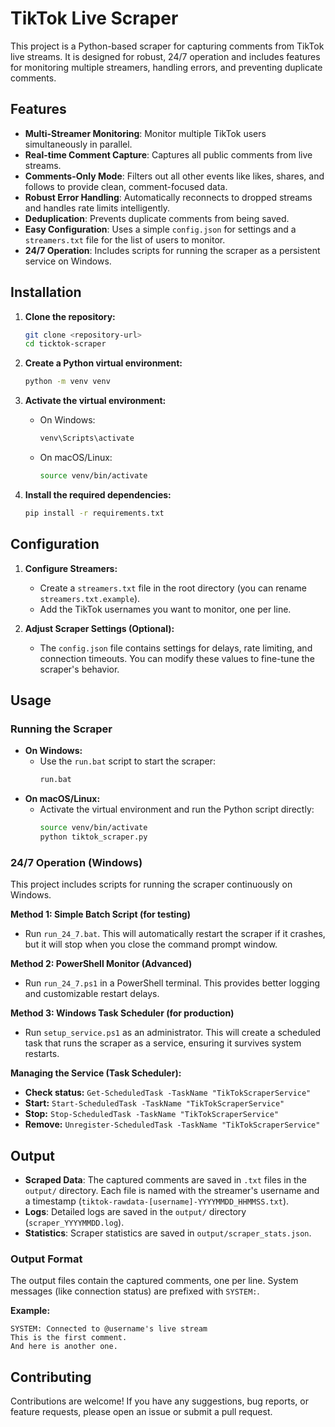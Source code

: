 # TikTok Live Scraper

This project is a Python-based scraper for capturing comments from TikTok live streams. It is designed for robust, 24/7 operation and includes features for monitoring multiple streamers, handling errors, and preventing duplicate comments.

## Features

- **Multi-Streamer Monitoring**: Monitor multiple TikTok users simultaneously in parallel.
- **Real-time Comment Capture**: Captures all public comments from live streams.
- **Comments-Only Mode**: Filters out all other events like likes, shares, and follows to provide clean, comment-focused data.
- **Robust Error Handling**: Automatically reconnects to dropped streams and handles rate limits intelligently.
- **Deduplication**: Prevents duplicate comments from being saved.
- **Easy Configuration**: Uses a simple `config.json` for settings and a `streamers.txt` file for the list of users to monitor.
- **24/7 Operation**: Includes scripts for running the scraper as a persistent service on Windows.

## Installation

1. **Clone the repository:**
   ```bash
   git clone <repository-url>
   cd ticktok-scraper
   ```

2. **Create a Python virtual environment:**
   ```bash
   python -m venv venv
   ```

3. **Activate the virtual environment:**
   - On Windows:
     ```bash
     venv\Scripts\activate
     ```
   - On macOS/Linux:
     ```bash
     source venv/bin/activate
     ```

4. **Install the required dependencies:**
   ```bash
   pip install -r requirements.txt
   ```

## Configuration

1. **Configure Streamers:**
   - Create a `streamers.txt` file in the root directory (you can rename `streamers.txt.example`).
   - Add the TikTok usernames you want to monitor, one per line.

2. **Adjust Scraper Settings (Optional):**
   - The `config.json` file contains settings for delays, rate limiting, and connection timeouts. You can modify these values to fine-tune the scraper's behavior.

## Usage

### Running the Scraper

- **On Windows:**
  - Use the `run.bat` script to start the scraper:
    ```bash
    run.bat
    ```
- **On macOS/Linux:**
  - Activate the virtual environment and run the Python script directly:
    ```bash
    source venv/bin/activate
    python tiktok_scraper.py
    ```

### 24/7 Operation (Windows)

This project includes scripts for running the scraper continuously on Windows.

**Method 1: Simple Batch Script (for testing)**

- Run `run_24_7.bat`. This will automatically restart the scraper if it crashes, but it will stop when you close the command prompt window.

**Method 2: PowerShell Monitor (Advanced)**

- Run `run_24_7.ps1` in a PowerShell terminal. This provides better logging and customizable restart delays.

**Method 3: Windows Task Scheduler (for production)**

- Run `setup_service.ps1` as an administrator. This will create a scheduled task that runs the scraper as a service, ensuring it survives system restarts.

**Managing the Service (Task Scheduler):**

- **Check status:** `Get-ScheduledTask -TaskName "TikTokScraperService"`
- **Start:** `Start-ScheduledTask -TaskName "TikTokScraperService"`
- **Stop:** `Stop-ScheduledTask -TaskName "TikTokScraperService"`
- **Remove:** `Unregister-ScheduledTask -TaskName "TikTokScraperService"`

## Output

- **Scraped Data**: The captured comments are saved in `.txt` files in the `output/` directory. Each file is named with the streamer's username and a timestamp (`tiktok-rawdata-[username]-YYYYMMDD_HHMMSS.txt`).
- **Logs**: Detailed logs are saved in the `output/` directory (`scraper_YYYYMMDD.log`).
- **Statistics**: Scraper statistics are saved in `output/scraper_stats.json`.

### Output Format

The output files contain the captured comments, one per line. System messages (like connection status) are prefixed with `SYSTEM:`.

**Example:**
```
SYSTEM: Connected to @username's live stream
This is the first comment.
And here is another one.
```

## Contributing

Contributions are welcome! If you have any suggestions, bug reports, or feature requests, please open an issue or submit a pull request.